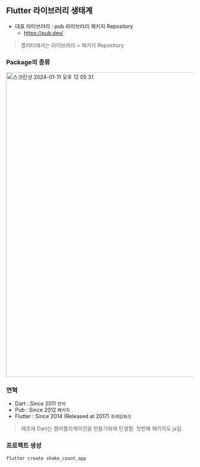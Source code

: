 ## Flutter 라이브러리 생태계
- 대표 라이브러리 : pub 라이브러리 패키지 Repository 
  - https://pub.dev/

> 플러터에서는 라이브러리 = 패키지 Repository

### Package의 종류

<img width="817" alt="스크린샷 2024-01-11 오후 12 05 31" src="https://github.com/hoa0217/dart_study/assets/48192141/95ab2f68-fcb7-47ab-a71e-87ea54e438db">

### 연혁
- Dart : Since 2011 `언어`
- Pub : Since 2012 `패키지`
- Flutter : Since 2014 (Released at 2017) `프레임워크`

> 애초에 Dart는 웹어플리케이션을 만들기위해 탄생함. 첫번째 패키지도 js임.

### 프로젝트 생성
```bash
flutter create shake_count_app
```
